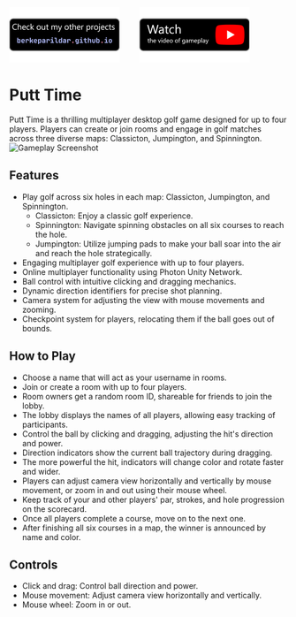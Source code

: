 [![Badge 1](media/pf.png)](https://berkeparildar.github.io/)&nbsp;&nbsp;&nbsp;&nbsp;&nbsp;&nbsp;&nbsp;&nbsp;
[![Badge 2](media/ty.png)](https://youtu.be/SRp2cSUUpRo)&nbsp;&nbsp;&nbsp;&nbsp;&nbsp;&nbsp;&nbsp;&nbsp;

# Putt Time
Putt Time is a thrilling multiplayer desktop golf game designed for up to four players. Players can create or join rooms and engage in golf matches across three diverse maps: Classicton, Jumpington, and Spinnington.
<img src="media/1.gif" alt="Gameplay Screenshot" width="50%">

## Features

- Play golf across six holes in each map: Classicton, Jumpington, and Spinnington.
  - Classicton: Enjoy a classic golf experience.
  - Spinnington: Navigate spinning obstacles on all six courses to reach the hole.
  - Jumpington: Utilize jumping pads to make your ball soar into the air and reach the hole strategically.
- Engaging multiplayer golf experience with up to four players.
- Online multiplayer functionality using Photon Unity Network.
- Ball control with intuitive clicking and dragging mechanics.
- Dynamic direction identifiers for precise shot planning.
- Camera system for adjusting the view with mouse movements and zooming.
- Checkpoint system for players, relocating them if the ball goes out of bounds.

## How to Play

- Choose a name that will act as your username in rooms.
- Join or create a room with up to four players.
- Room owners get a random room ID, shareable for friends to join the lobby.
- The lobby displays the names of all players, allowing easy tracking of participants.
- Control the ball by clicking and dragging, adjusting the hit's direction and power.
- Direction indicators show the current ball trajectory during dragging.
- The more powerful the hit, indicators will change color and rotate faster and wider.
- Players can adjust camera view horizontally and vertically by mouse movement, or zoom in and out using their mouse wheel.
- Keep track of your and other players' par, strokes, and hole progression on the scorecard.
- Once all players complete a course, move on to the next one.
- After finishing all six courses in a map, the winner is announced by name and color.

## Controls

- Click and drag: Control ball direction and power.
- Mouse movement: Adjust camera view horizontally and vertically.
- Mouse wheel: Zoom in or out.
